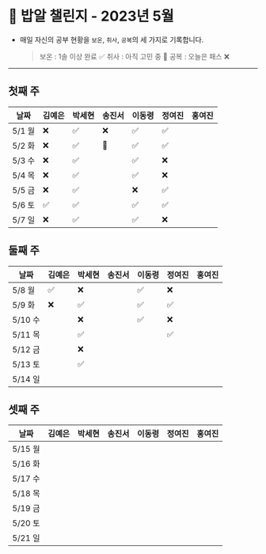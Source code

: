 # 🍚 밥알 챌린지 - 2023년 5월
- 매일 자신의 공부 현황을 `보온`, `취사`, `공복`의 세 가지로 기록합니다.
    
    > 보온 : 1솔 이상 완료 ✅
    취사 : 아직 고민 중 🤔
    공복 : 오늘은 패스 ❌
---

## 첫째 주

**날짜**|김예은|박세현|송진서|이동령|정여진|홍여진
---|---|---|---|---|---|---
5/1 월|❌ |✅|❌ |✅|✅| |
5/2 화|❌ |✅|🤔 |✅|✅| |
5/3 수|❌ |✅ | |✅|❌| |
5/4 목|❌ |✅ | |✅|❌| |
5/5 금|❌ |✅ | |❌|✅| |
5/6 토|✅ | ✅| |✅|✅| |
5/7 일|❌ |✅ | |✅|❌| |


## 둘째 주

**날짜**|김예은|박세현|송진서|이동령|정여진|홍여진
---|---|---|---|---|---|---
5/8 월|✅ |❌ | |✅|❌| |
5/9 화|❌ |✅ | |✅|✅| |
5/10 수| |❌ | |✅|❌||
5/11 목| |✅ | | |✅||
5/12 금| |❌ | | | | |
5/13 토| |✅ | | | | |
5/14 일| | | | | | |


## 셋째 주

**날짜**|김예은|박세현|송진서|이동령|정여진|홍여진
---|---|---|---|---|---|---
5/15 월| | | | | | |
5/16 화| | | | | | |
5/17 수| | | | | | |
5/18 목| | | | | | |
5/19 금| | | | | | |
5/20 토| | | | | | |
5/21 일| | | | | | |



